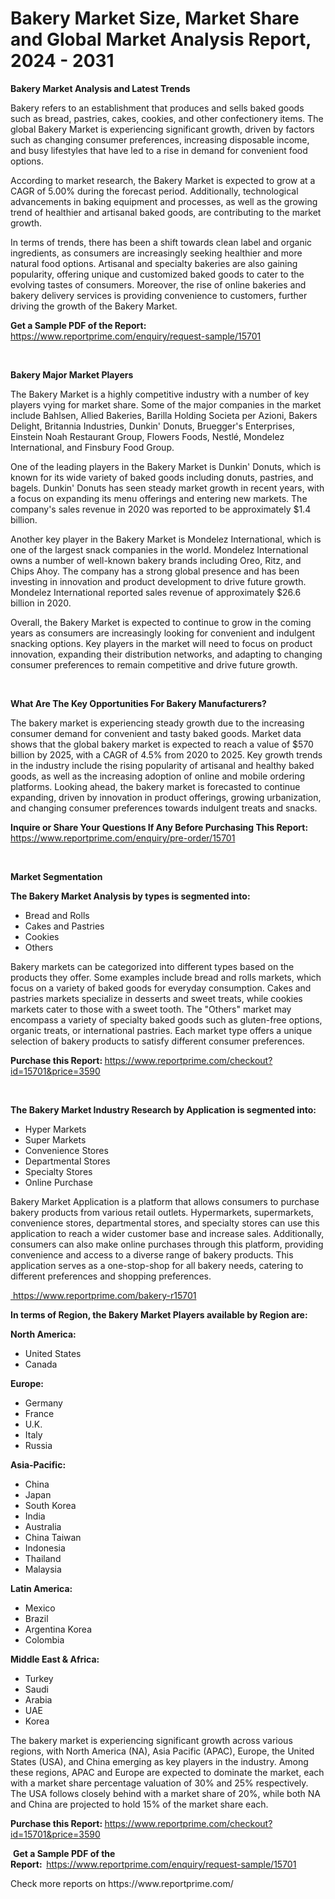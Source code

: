 <p><h1>Bakery Market Size, Market Share and Global Market Analysis Report, 2024 - 2031</h1></p><p><strong>Bakery Market Analysis and Latest Trends</strong></p>
<p><p>Bakery refers to an establishment that produces and sells baked goods such as bread, pastries, cakes, cookies, and other confectionery items. The global Bakery Market is experiencing significant growth, driven by factors such as changing consumer preferences, increasing disposable income, and busy lifestyles that have led to a rise in demand for convenient food options.</p><p>According to market research, the Bakery Market is expected to grow at a CAGR of 5.00% during the forecast period. Additionally, technological advancements in baking equipment and processes, as well as the growing trend of healthier and artisanal baked goods, are contributing to the market growth.</p><p>In terms of trends, there has been a shift towards clean label and organic ingredients, as consumers are increasingly seeking healthier and more natural food options. Artisanal and specialty bakeries are also gaining popularity, offering unique and customized baked goods to cater to the evolving tastes of consumers. Moreover, the rise of online bakeries and bakery delivery services is providing convenience to customers, further driving the growth of the Bakery Market.</p></p>
<p><strong>Get a Sample PDF of the Report:&nbsp;</strong> <a href="https://www.reportprime.com/enquiry/request-sample/15701">https://www.reportprime.com/enquiry/request-sample/15701</a></p>
<p>&nbsp;</p>
<p><strong>Bakery Major Market Players</strong></p>
<p><p>The Bakery Market is a highly competitive industry with a number of key players vying for market share. Some of the major companies in the market include Bahlsen, Allied Bakeries, Barilla Holding Societa per Azioni, Bakers Delight, Britannia Industries, Dunkin' Donuts, Bruegger's Enterprises, Einstein Noah Restaurant Group, Flowers Foods, Nestlé, Mondelez International, and Finsbury Food Group.</p><p>One of the leading players in the Bakery Market is Dunkin' Donuts, which is known for its wide variety of baked goods including donuts, pastries, and bagels. Dunkin' Donuts has seen steady market growth in recent years, with a focus on expanding its menu offerings and entering new markets. The company's sales revenue in 2020 was reported to be approximately $1.4 billion.</p><p>Another key player in the Bakery Market is Mondelez International, which is one of the largest snack companies in the world. Mondelez International owns a number of well-known bakery brands including Oreo, Ritz, and Chips Ahoy. The company has a strong global presence and has been investing in innovation and product development to drive future growth. Mondelez International reported sales revenue of approximately $26.6 billion in 2020.</p><p>Overall, the Bakery Market is expected to continue to grow in the coming years as consumers are increasingly looking for convenient and indulgent snacking options. Key players in the market will need to focus on product innovation, expanding their distribution networks, and adapting to changing consumer preferences to remain competitive and drive future growth.</p></p>
<p>&nbsp;</p>
<p><strong>What Are The Key Opportunities For Bakery Manufacturers?</strong></p>
<p><p>The bakery market is experiencing steady growth due to the increasing consumer demand for convenient and tasty baked goods. Market data shows that the global bakery market is expected to reach a value of $570 billion by 2025, with a CAGR of 4.5% from 2020 to 2025. Key growth trends in the industry include the rising popularity of artisanal and healthy baked goods, as well as the increasing adoption of online and mobile ordering platforms. Looking ahead, the bakery market is forecasted to continue expanding, driven by innovation in product offerings, growing urbanization, and changing consumer preferences towards indulgent treats and snacks.</p></p>
<p><strong>Inquire or Share Your Questions If Any Before Purchasing This Report:</strong> <a href="https://www.reportprime.com/enquiry/pre-order/15701">https://www.reportprime.com/enquiry/pre-order/15701</a></p>
<p>&nbsp;</p>
<p><strong>Market Segmentation</strong></p>
<p><strong>The Bakery Market Analysis by types is segmented into:</strong></p>
<p><ul><li>Bread and Rolls</li><li>Cakes and Pastries</li><li>Cookies</li><li>Others</li></ul></p>
<p><p>Bakery markets can be categorized into different types based on the products they offer. Some examples include bread and rolls markets, which focus on a variety of baked goods for everyday consumption. Cakes and pastries markets specialize in desserts and sweet treats, while cookies markets cater to those with a sweet tooth. The "Others" market may encompass a variety of specialty baked goods such as gluten-free options, organic treats, or international pastries. Each market type offers a unique selection of bakery products to satisfy different consumer preferences.</p></p>
<p><strong>Purchase this Report:&nbsp;</strong><a href="https://www.reportprime.com/checkout?id=15701&price=3590">https://www.reportprime.com/checkout?id=15701&price=3590</a></p>
<p>&nbsp;</p>
<p><strong>The Bakery Market Industry Research by Application is segmented into:</strong></p>
<p><ul><li>Hyper Markets</li><li>Super Markets</li><li>Convenience Stores</li><li>Departmental Stores</li><li>Specialty Stores</li><li>Online Purchase</li></ul></p>
<p><p>Bakery Market Application is a platform that allows consumers to purchase bakery products from various retail outlets. Hypermarkets, supermarkets, convenience stores, departmental stores, and specialty stores can use this application to reach a wider customer base and increase sales. Additionally, consumers can also make online purchases through this platform, providing convenience and access to a diverse range of bakery products. This application serves as a one-stop-shop for all bakery needs, catering to different preferences and shopping preferences.</p></p>
<p><a href="https://www.reportprime.com/bakery-r15701">&nbsp;https://www.reportprime.com/bakery-r15701</a></p>
<p><strong>In terms of Region, the Bakery Market Players available by Region are:</strong></p>
<p>
    <p> <strong> North America: </strong>
        <ul>
            <li>United States</li>
            <li>Canada</li>
        </ul>
        </p> 
    <p> <strong> Europe: </strong>
        <ul>
            <li>Germany</li>
            <li>France</li>
            <li>U.K.</li>
            <li>Italy</li>
            <li>Russia</li>
        </ul>
        </p> 
    <p> <strong> Asia-Pacific: </strong>
        <ul>
            <li>China</li>
            <li>Japan</li>
            <li>South Korea</li>
            <li>India</li>
            <li>Australia</li>
            <li>China Taiwan</li>
            <li>Indonesia</li>
            <li>Thailand</li>
            <li>Malaysia</li>
        </ul>
        </p> 
    <p> <strong> Latin America: </strong>
        <ul>
            <li>Mexico</li>
            <li>Brazil</li>
            <li>Argentina Korea</li>
            <li>Colombia</li>
        </ul>
        </p> 
    <p> <strong> Middle East & Africa: </strong>
        <ul>
            <li>Turkey</li>
            <li>Saudi</li>
            <li>Arabia</li>
            <li>UAE</li>
            <li>Korea</li>
        </ul>
    </p>
    </p>
<p><p>The bakery market is experiencing significant growth across various regions, with North America (NA), Asia Pacific (APAC), Europe, the United States (USA), and China emerging as key players in the industry. Among these regions, APAC and Europe are expected to dominate the market, each with a market share percentage valuation of 30% and 25% respectively. The USA follows closely behind with a market share of 20%, while both NA and China are projected to hold 15% of the market share each.</p></p>
<p><strong>Purchase this Report: </strong><a href="https://www.reportprime.com/checkout?id=15701&price=3590">https://www.reportprime.com/checkout?id=15701&price=3590</a></p>
<p>&nbsp;<strong>Get a Sample PDF of the Report:&nbsp;&nbsp;</strong><a href="https://www.reportprime.com/enquiry/request-sample/15701">https://www.reportprime.com/enquiry/request-sample/15701</a></p>
<p><strong></strong></p>
<p>Check more reports on https://www.reportprime.com/</p>